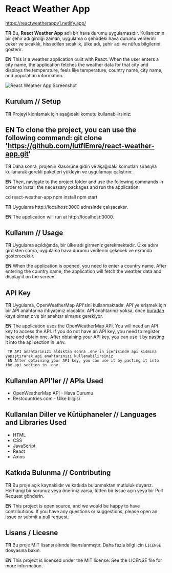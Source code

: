 # React Weather App
https://reactweatherappv1.netlify.app/

**TR** Bu, **React Weather App** adlı bir hava durumu uygulamasıdır. Kullanıcının bir şehir adı girdiği zaman, uygulama o şehirdeki hava durumu verilerini çeker ve sıcaklık, hissedilen sıcaklık, ülke adı, şehir adı ve nüfus bilgilerini gösterir.

**EN** This is a weather application built with React. When the user enters a city name, the application fetches the weather data for that city and displays the temperature, feels like temperature, country name, city name, and population information.



![React Weather App Screenshot](https://media.discordapp.net/attachments/458045331024904192/1084076769566527498/dOuit7X1tvSCEIqgP8P1TZVo336HkUAAAAASUVORK5CYII.png?width=694&height=441)

## Kurulum // Setup

**TR** Projeyi klonlamak için aşağıdaki komutu kullanabilirsiniz:

**EN** To clone the project, you can use the following command:
git clone 'https://github.com/lutfiEmre/react-weather-app.git'
--

**TR** Daha sonra, projenin klasörüne gidin ve aşağıdaki komutları sırasıyla kullanarak gerekli paketleri yükleyin ve uygulamayı çalıştırın:

**EN** Then, navigate to the project folder and use the following commands in order to install the necessary packages and run the application:

cd react-weather-app
npm install
npm start

**TR** Uygulama http://localhost:3000 adresinde çalışacaktır.

**EN** The application will run at http://localhost:3000.



## Kullanım // Usage

**TR** Uygulama açıldığında, bir ülke adı girmeniz gerekmektedir. Ülke adını girdikten sonra, uygulama hava durumu verilerini çekecek ve ekranda gösterecektir.

**EN** When the application is opened, you need to enter a country name. After entering the country name, the application will fetch the weather data and display it on the screen.

## API Key
**TR** Uygulama, OpenWeatherMap API'sini kullanmaktadır. API'ye erişmek için bir API anahtarına ihtiyacınız olacaktır. API anahtarınız yoksa, önce [buradan](https://home.openweathermap.org/users/sign_up) kayıt olmanız ve bir anahtar almanız gerekiyor.

**EN** The application uses the OpenWeatherMap API. You will need an API key to access the API. If you do not have an API key, you need to register [here](https://home.openweathermap.org/users/sign_up) and obtain one. After obtaining your API key, you can use it by pasting it into the api section in .env.

     TR API anahtarınızı aldıktan sonra .env'in içerisinde api kısmına yapıştırarak api anahtarınızı kullanabilirsiniz
     EN After obtaining your API key, you can use it by pasting it into the api section in .env.

## Kullanılan API'ler // APIs Used 

- OpenWeatherMap API - Hava Durumu
- Restcountries.com - Ülke bilgisi

## Kullanılan Diller ve Kütüphaneler // Languages and Libraries Used

- HTML
- CSS
- JavaScript
- React
- Axios

## Katkıda Bulunma // Contributing

**TR** Bu proje açık kaynaklıdır ve katkıda bulunmaktan mutluluk duyarız. Herhangi bir sorunuz veya öneriniz varsa, lütfen bir Issue açın veya bir Pull Request gönderin.

**EN** This project is open source, and we would be happy to have contributions. If you have any questions or suggestions, please open an issue or submit a pull request.

## Lisans / Licesne


**TR** Bu proje MIT lisansı altında lisanslanmıştır. Daha fazla bilgi için `LICENSE` dosyasına bakın.

**EN** This project is licensed under the MIT license. See the LICENSE file for more information.
